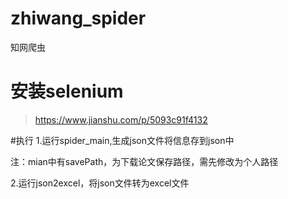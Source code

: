 # zhiwang_spider
知网爬虫

# 安装selenium

>https://www.jianshu.com/p/5093c91f4132

#执行
1.运行spider_main,生成json文件将信息存到json中

注：mian中有savePath，为下载论文保存路径，需先修改为个人路径

2.运行json2excel，将json文件转为excel文件

